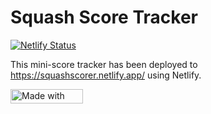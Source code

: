 # Squash Score Tracker

[![Netlify Status](https://api.netlify.com/api/v1/badges/9599c6ac-1e15-418a-85d5-ea2e7233fd77/deploy-status)](https://app.netlify.com/sites/squashscorer/deploys)

This mini-score tracker has been deployed to https://squashscorer.netlify.app/ using Netlify.

 <a href="https://bulma.io">
  <img
    src="https://bulma.io/images/made-with-bulma--dark.png"
    alt="Made with Bulma"
    width="116"
    height="23">
</a> 
